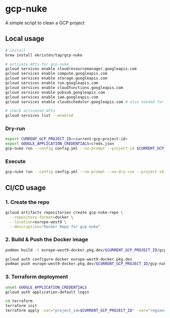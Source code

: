 # gcp-nuke

A simple script to clean a GCP project

## Local usage

```bash
# install
brew install ekristen/tap/gcp-nuke

# activate APIs for gcp-nuke
gcloud services enable cloudresourcemanager.googleapis.com
gcloud services enable compute.googleapis.com
gcloud services enable storage.googleapis.com
gcloud services enable run.googleapis.com
gcloud services enable cloudfunctions.googleapis.com
gcloud services enable pubsub.googleapis.com
gcloud services enable iam.googleapis.com
gcloud services enable cloudscheduler.googleapis.com # also needed for CI/CD

# check activated APIs
gcloud services list --enabled
```

### Dry-run

```bash
export CURRENT_GCP_PROJECT_ID=<current-gcp-project-id>
export GOOGLE_APPLICATION_CREDENTIALS=creds.json
gcp-nuke run --config config.yml --no-prompt --project-id $CURRENT_GCP_PROJECT_ID
```

### Execute

```bash
gcp-nuke run --config config.yml --no-prompt --no-dry-run --project-id $CURRENT_GCP_PROJECT_ID
```

## CI/CD usage

### 1. Create the repo

```bash
gcloud artifacts repositories create gcp-nuke-repo \
  --repository-format=docker \
  --location=europe-west9 \
  --description="Docker Repo for gcp-nuke"
```

### 2. Build & Push the Docker image

```bash
podman build -t europe-west9-docker.pkg.dev/$CURRENT_GCP_PROJECT_ID/gcp-nuke-repo/gcp-nuke-job:latest .

gcloud auth configure-docker europe-west9-docker.pkg.dev
podman push europe-west9-docker.pkg.dev/$CURRENT_GCP_PROJECT_ID/gcp-nuke-repo/gcp-nuke-job:latest
```

### 3. Terraform deployment

```bash
unset GOOGLE_APPLICATION_CREDENTIALS
gcloud auth application-default login

cd terraform
terraform init
terraform apply -var="project_id=$CURRENT_GCP_PROJECT_ID" -var="region=europe-west9"
```
